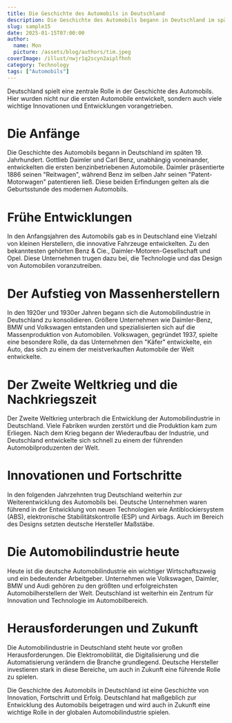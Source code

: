 ```yaml
---
title: Die Geschichte des Automobils in Deutschland
description: Die Geschichte des Automobils begann in Deutschland im späten 19
slug: sample15
date: 2025-01-15T07:00:00
author:
  name: Mon
  picture: /assets/blog/authors/tim.jpeg
coverImage: /illust/nwjr1q2scyn2aiplfhnh
category: Technology
tags: ["Automobils"]
---
```


Deutschland spielt eine zentrale Rolle in der Geschichte des Automobils. Hier wurden nicht nur die ersten Automobile entwickelt, sondern auch viele wichtige Innovationen und Entwicklungen vorangetrieben.

# Die Anfänge

Die Geschichte des Automobils begann in Deutschland im späten 19. Jahrhundert. Gottlieb Daimler und Carl Benz, unabhängig voneinander, entwickelten die ersten benzinbetriebenen Automobile. Daimler präsentierte 1886 seinen "Reitwagen", während Benz im selben Jahr seinen "Patent-Motorwagen" patentieren ließ. Diese beiden Erfindungen gelten als die Geburtsstunde des modernen Automobils.

# Frühe Entwicklungen

In den Anfangsjahren des Automobils gab es in Deutschland eine Vielzahl von kleinen Herstellern, die innovative Fahrzeuge entwickelten. Zu den bekanntesten gehörten Benz & Cie., Daimler-Motoren-Gesellschaft und Opel. Diese Unternehmen trugen dazu bei, die Technologie und das Design von Automobilen voranzutreiben.

# Der Aufstieg von Massenherstellern

In den 1920er und 1930er Jahren begann sich die Automobilindustrie in Deutschland zu konsolidieren. Größere Unternehmen wie Daimler-Benz, BMW und Volkswagen entstanden und spezialisierten sich auf die Massenproduktion von Automobilen. Volkswagen, gegründet 1937, spielte eine besondere Rolle, da das Unternehmen den "Käfer" entwickelte, ein Auto, das sich zu einem der meistverkauften Automobile der Welt entwickelte.

# Der Zweite Weltkrieg und die Nachkriegszeit

Der Zweite Weltkrieg unterbrach die Entwicklung der Automobilindustrie in Deutschland. Viele Fabriken wurden zerstört und die Produktion kam zum Erliegen. Nach dem Krieg begann der Wiederaufbau der Industrie, und Deutschland entwickelte sich schnell zu einem der führenden Automobilproduzenten der Welt.

# Innovationen und Fortschritte

In den folgenden Jahrzehnten trug Deutschland weiterhin zur Weiterentwicklung des Automobils bei. Deutsche Unternehmen waren führend in der Entwicklung von neuen Technologien wie Antiblockiersystem (ABS), elektronische Stabilitätskontrolle (ESP) und Airbags. Auch im Bereich des Designs setzten deutsche Hersteller Maßstäbe.

# Die Automobilindustrie heute

Heute ist die deutsche Automobilindustrie ein wichtiger Wirtschaftszweig und ein bedeutender Arbeitgeber. Unternehmen wie Volkswagen, Daimler, BMW und Audi gehören zu den größten und erfolgreichsten Automobilherstellern der Welt. Deutschland ist weiterhin ein Zentrum für Innovation und Technologie im Automobilbereich.

# Herausforderungen und Zukunft

Die Automobilindustrie in Deutschland steht heute vor großen Herausforderungen. Die Elektromobilität, die Digitalisierung und die Automatisierung verändern die Branche grundlegend. Deutsche Hersteller investieren stark in diese Bereiche, um auch in Zukunft eine führende Rolle zu spielen.

Die Geschichte des Automobils in Deutschland ist eine Geschichte von Innovation, Fortschritt und Erfolg. Deutschland hat maßgeblich zur Entwicklung des Automobils beigetragen und wird auch in Zukunft eine wichtige Rolle in der globalen Automobilindustrie spielen.

